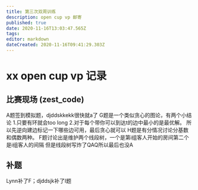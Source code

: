 ```yaml
---
title: 第三次双周训练
description: open cup vp 邮寄
published: true
date: 2020-11-16T13:03:47.565Z
tags: 
editor: markdown
dateCreated: 2020-11-16T09:41:29.303Z
---
```


# xx open cup vp 记录

## 比赛现场 (zest_code)

A题签到模拟题，djddskkekk很快就a了
G题是一个类似贪心的图论，有两个小结论
1.只要有环就会too long
2.对于每个带你可以到达t的边中最小的是最优解。
所以先逆向建边标记一下哪些边可用，最后贪心就可以
H题是有分情况讨论分基数和偶数两种。
F题讨论出是维护两个线段树，一个是第i组客人开始的房间第二个是i组客人的间隔
但是线段树写炸了QAQ所以最后也没A
## 补题
Lynn补了F；djddsjk补了I题